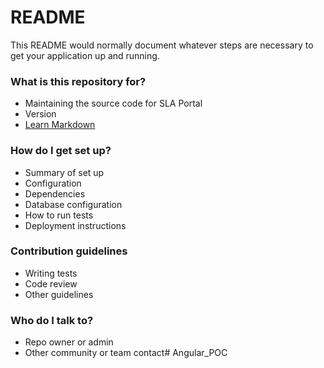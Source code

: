 # README #

This README would normally document whatever steps are necessary to get your application up and running.

### What is this repository for? ###

* Maintaining the source code for SLA Portal
* Version
* [Learn Markdown](https://bitbucket.org/tutorials/markdowndemo)

### How do I get set up? ###

* Summary of set up
* Configuration
* Dependencies
* Database configuration
* How to run tests
* Deployment instructions

### Contribution guidelines ###

* Writing tests
* Code review
* Other guidelines

### Who do I talk to? ###

* Repo owner or admin
* Other community or team contact# Angular_POC
